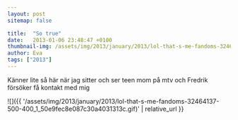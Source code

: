 ```yaml
---
layout: post
sitemap: false

title:  "So true"
date:   2013-01-06 23:48:47 +0100
thumbnail-img: /assets/img/2013/january/2013/lol-that-s-me-fandoms-32464137-500-400_1_50e9fec8e087c30a4031313c.gif
author: Eva
tags: ["2013"]
---
```


Känner lite så här när jag sitter och ser teen mom på mtv och Fredrik försöker få kontakt med mig

![]({{ '/assets/img/2013/january/2013/lol-that-s-me-fandoms-32464137-500-400_1_50e9fec8e087c30a4031313c.gif)'  | relative_url }}


